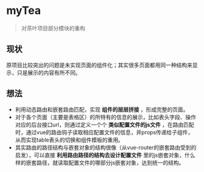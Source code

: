 # myTea

> 对茶叶项目部分模块的重构
## 现状
原项目比较突出的问题是未实现页面的组件化；其实很多页面都用同一种结构来显示，只是展示的内容有所不同。
## 想法
* 利用动态路由和嵌套路由匹配，实现 __组件的层层拼接__ ，形成完整的页面。
* 对于各个页面（主要是表格区）的所特有的信息的展示，比如表头字段、操作对应的后台接口url，则通过定义一个个 __类似配置文件的js文件__ ，在路由匹配时，通过vue的路由钩子读取相应配置文件的信息，并props传递给子组件，从而实现table表头的切换和组件模板的重用。
* 其实路由的路径结构与嵌套对象的结构很像（从vue-router的嵌套路由受到的启发），可以直接 __利用路由路径的结构去设计配置文件__ 里的js嵌套对象，什么样的嵌套路径，就读取配置文件的哪部分js嵌套对象，达到统一的结构。
